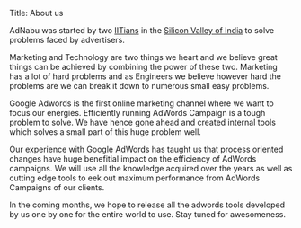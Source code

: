 Title: About us

AdNabu was started by two [IITians](http://en.wikipedia.org/wiki/Indian_Institutes_of_Technology "Indian Institute of Technology") in the [Silicon Valley of India](http://en.wikipedia.org/wiki/Silicon_Valley_of_India "Bangalore Silicon Valley of India") to solve problems faced by advertisers.

Marketing and Technology are two things we heart and we believe great things can be achieved by combining the power of these two. Marketing has a lot of hard problems and as Engineers we believe however hard the problems are we can break it down to numerous small easy problems.

Google Adwords is the first online marketing channel where we want to focus our energies. Efficiently running AdWords Campaign is a tough problem to solve. We have hence gone ahead and created internal tools which solves a small part of this huge problem well.

Our experience with Google AdWords has taught us that process oriented changes have huge benefitial impact on the efficiency of AdWords campaigns. We will use all the knowledge acquired over the years as well as cutting edge tools to eek out maximum performance from AdWords Campaigns of our clients.

In the coming months, we hope to release all the adwords tools developed by us one by one for the entire world to use. Stay tuned for awesomeness.
